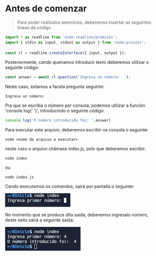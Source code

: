 # Antes de comenzar 

> Para poder realizalos exercicios, deberemos insertar as seguintes líneas de código

```javascript
import * as readline from 'node:readline/promises';
import { stdin as input, stdout as output } from 'node:process';

const rl = readline.createInterface({ input, output });
```

Posteriormente, cando queiramos introducir texto deberemos utilizar o seguinte código:

```javascript
const answer = await rl.question('Ingresa un número:  ');
```
Neste caso, estamos a facela pregunta seguinte: 
```
Ingresa un número: 
```

Pra que se escriba o número por consola, podemos utilizar a función 'console.log(' ')', introducindo o seguinte código:

```javascript
console.log('O número introducido foi: ',answer)
```


Para executar este arquivo, deberemos escribir na consola o seguinte:

```
node <nome de arquivo a executar>
```
neste caso o arquivo chámase index.js, polo que deberemos escribir:
```
node index
```
ou
```
node index.js
```
Cando executamos os comandos, sairá por pantalla o seguinte:


![](./imaxenes/peticion_do_primeiro_numero.png)


No momento que se produce dita saída, deberemos ingresalo número, deste xeito sairá a seguinte saída:


![](./imaxenes/shell_inicio_0.png)

